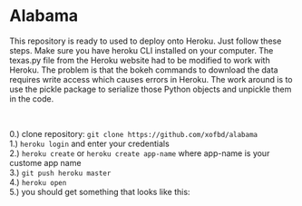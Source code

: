 # Alabama

This repository is ready to used to deploy onto Heroku. Just follow these steps. Make sure you have heroku CLI installed on your computer. The texas.py file from the Heroku website had to be modified to work with Heroku. The problem is that the bokeh commands to download the data requires write access which causes errors in Heroku. The work around is to use the pickle package to serialize those Python objects and unpickle them in the code.

<br>

0.) clone repository: `git clone https://github.com/xofbd/alabama` <br>
1.) `heroku login` and enter your credentials <br>
2.) `heroku create` or `heroku create app-name` where app-name is your custome app name <br>
3.) `git push heroku master` <br>
4.) `heroku open` <br>
5.) you should get something that looks like this: 